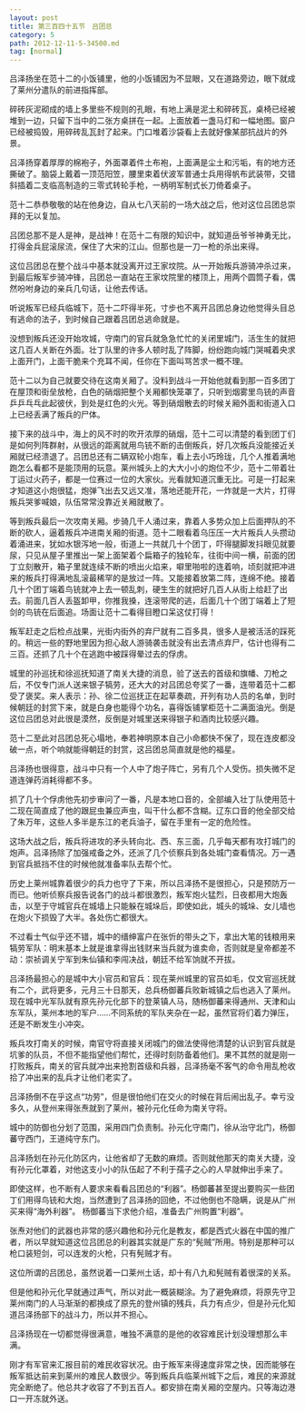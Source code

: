 ```yaml
---
layout: post
title: 第三百四十五节　吕团总
category: 5
path: 2012-12-11-5-34500.md
tag: [normal]
---
```


吕泽扬坐在范十二的小饭铺里，他的小饭铺因为不显眼，又在道路旁边，眼下就成了莱州分遣队的前进指挥部。

碎砖灰泥砌成的墙上多里些不规则的孔眼，有地上满是泥土和碎砖瓦，桌椅已经被堆到一边，只留下当中的二张方桌拼在一起。上面放着一盏马灯和一幅地图。窗户已经被捣毁，用碎砖乱瓦封了起来。门口堆着沙袋看上去就好像某部抗战片的外景。

吕泽扬穿着厚厚的棉袍子，外面罩着件土布袍，上面满是尘土和污垢，有的地方还撕破了。脑袋上戴着一顶范阳笠，腰里束着伏波军普通士兵用得帆布武装带，交错斜插着二支临高制造的三零式转轮手枪，一柄明军制式长刀倚着桌子。

范十二恭恭敬敬的站在他身边，自从七八天前的一场大战之后，他对这位吕团总崇拜的无以复加。

吕团总那不是人是神，是战神！在范十二有限的知识中，就知道岳爷爷神勇无比，打得金兵屁滚尿流，保住了大宋的江山。但那也是一刀一枪的杀出来得。

这位吕团总在整个战斗中基本就没离开过王家坟院。从一开始叛兵游骑冲杀过来，到最后叛军步骑冲锋，吕团总一直站在王家坟院里的楼顶上，用两个圆筒子看，偶然吩咐身边的亲兵几句话，让他去传话。

听说叛军已经兵临城下，范十二吓得半死，寸步也不离开吕团总身边他觉得头目总有逃命的法子，到时候自己跟着吕团总逃命就是。

没想到叛兵还没开始攻城，守南门的官兵就急急忙忙的关闭里城门，活生生的就把这几百人关断在外面。壮丁队里的许多人顿时乱了阵脚，纷纷跑向城门哭喊着央求上面开门，上面干脆来个充耳不闻，任你在下面叫骂苦求一概不理。

范十二以为自己就要交待在这南关厢了。没料到战斗一开始他就看到那一百多团丁在屋顶和街垒放枪，白色的硝烟把整个关厢都快笼罩了，只听到烟雾里鸟铳的声音乒乒乓乓此起彼伏，到处是红色的火光。等到硝烟散去的时候关厢外面和街道入口上已经丢满了叛兵的尸体。

接下来的战斗中，海上的风不时的吹开浓厚的硝烟，范十二可以清楚的看到团丁们是如何列阵群射，从很远的距离就用鸟铳不断的击倒叛兵，好几次叛兵没能接近关厢就已经溃退了。吕团总还有二辆双轮小炮车，看上去小巧玲珑，几个人推着满地跑怎么看都不是能顶用的玩意。莱州城头上的大大小小的炮位不少，范十二带着壮丁运过火药子，都是一位赛过一位的大家伙。光看就知道沉重无比。可是一打起来才知道这小炮很猛，炮弹飞出去又远又准，落地还能开花，一炸就是一大片，打得叛兵哭爹喊娘，队伍常常没靠近关厢就散了。

等到叛兵最后一次攻南关厢。步骑几千人涌过来，靠着人多势众加上后面押队的不断的砍人，逼着叛兵冲进南关厢的街道。范十二眼看着乌压压一大片叛兵人头攒动着涌进来，犹如水银泻地一般，街道上一共就几十个团丁，吓得腿脚发抖眼见就要尿，只见从屋子里推出一架上面架着个扁箱子的独轮车，往街中间一横，前面的团丁立刻散开，箱子里就连续不断的喷出火焰来，噼里啪啦的连着响，顷刻就把冲进来的叛兵打得满地乱滚最稀罕的是放过一阵。又能接着放第二阵，连绵不绝。接着几十个团丁端着鸟铳就冲上去一顿乱刺，硬生生的就把好几百人从街上给赶了出去。前面几百人丢盔卸甲，你推我搡，连滚带爬的逃，后面几十个团丁端着上了短剑的鸟铳在后面追。场面让范十二看得目瞪口呆这仗打得！

叛军赶走之后检点战果，光街内街外的弃尸就有二百多具，很多人是被活活的踩死的。稍远一些的野地里因为担心敌人游骑袭击就没有出去清点弃尸，估计也得有二三百。还抓了几十个在逃跑中被踩得晕过去的俘虏。

城里的孙巡抚和徐巡抚知道了南关大捷的消息，验了送去的首级和旗幡、刀枪之后，不仅专门派人送来银子犒劳，还大大的对吕团总夸奖了一番，连带着范十二都受了褒奖。来人表示：孙、徐二位巡抚正在起草奏疏，开列有功人员的名单，到时候朝廷的封赏下来，就是白身也能得个功名，喜得饭铺掌柜范十二满面油光。倒是这位吕团总对此很是漠然，反倒是对城里送来得银子和酒肉比较感兴趣。

范十二至此对吕团总死心塌地，奉若神明原本自己小命都快不保了，现在连皮都没破一点，听个响就能得朝廷的封赏，这吕团总简直就是他的福星。

吕泽扬也很得意，战斗中只有一个人中了炮子阵亡，另有几个人受伤。损失微不足道连弹药消耗得都不多。

抓了几十个俘虏他先初步审问了一番，凡是本地口音的，全部编入壮丁队使用范十二现在简直成了他的跟屁虫兼应声虫，叫干什么都不含糊。辽东口音的他全部交给了朱万年，这些人多半是东江的老兵油子，留在手里有一定的危险性。

这场大战之后，叛兵将进攻的矛头转向北、西、东三面，几乎每天都有攻打城门的炮声。吕泽扬除了加强戒备之外，还派了几个侦察兵到各处城门查看情况。万一遇到官兵抵挡不住的时候他就准备率队去帮个忙。

历史上莱州城靠着很少的兵力也守了下来，所以吕泽扬不是很担心，只是预防万一而已。他听侦察兵报告说各门的战斗都很激烈，叛军炮火猛烈，日夜都用大炮轰击，以至于守城官兵在城墙上只能躲在城垛后，即使如此，城头的城垛、女儿墙也在炮火下损毁了大半。各处伤亡都很大。

不过看士气似乎还不错，城中的缙绅富户在张忻的带头之下，拿出大笔的钱粮用来犒劳军队：明末基本上就是谁拿得出钱财来当兵就为谁卖命，否则就是皇帝都差不动：崇祯调关宁军到朱仙镇和李闯决战，朝廷不给军饷就不开拔。

吕泽扬最担心的是城中大小官员和官兵：现在莱州城里的官员如毛，仅文官巡抚就有二个，武将更多，元月三十日那天，总兵杨御蕃兵败新城镇之后也逃入了莱州。现在城中光军队就有原先孙元化部下的登莱镇人马，随杨御蕃来得通州、天津和山东军队，莱州本地的军户……不同系统的军队夹杂在一起，虽然官将们着力弹压，还是不断发生小冲突。

叛兵攻打南关的时候，南官守将直接关闭城门的做法使得他清楚的认识到官兵就是坑爹的队员，不但不能指望他们帮忙，还得时刻防备着他们。果不其然的就是刚一打败叛兵，南关的官兵就冲出来抢割首级和兵器，吕泽扬毫不客气的命令用乱枪收拾了冲出来的乱兵才让他们老实了。

吕泽扬倒不在乎这点“功劳”，但是很怕他们在交火的时候在背后闹出乱子。幸亏没多久，从登州来得张焘就到了莱州，被孙元化任命为南关守将。

城中的防御也分划了范围，采用四门负责制。孙元化守南门，徐从治守北门，杨御蕃守西门，王道纯守东门。

吕泽扬划在孙元化防区内，让他省却了无数的麻烦。否则就他那天的南关大捷，没有孙元化罩着，对他这支小小的队伍起了不利于孺子之心的人早就伸出手来了。

即使这样，也不断有人要求来看看吕团总的“利器”。杨御蕃甚至提出要购买一些团丁们用得鸟铳和大炮，当然遭到了吕泽扬的回绝，不过他倒也不隐瞒，说是从广州买来得“海外利器”。 杨御蕃当下求他介绍，准备去广州购置“利器”。

张焘对他们的武器也非常的感兴趣他和孙元化是教友，都是西式火器在中国的推广者，所以早就知道这位吕团总的利器其实就是广东的“髡贼”所用。特别是那种可以枪口装短剑，可以连发的火枪，只有髡贼才有。

这位所谓的吕团总，虽然说着一口莱州土话，却十有八九和髡贼有着很深的关系。

但是他和孙元化早就通过声气，所以对此一概装糊涂。为了避免麻烦，将原先守卫莱州南门的人马渐渐的都换成了原先的登州镇的残兵，兵力有点少，但是孙元化知道吕泽扬部下的战斗力，所以并不担心。

吕泽扬现在一切都觉得很满意，唯独不满意的是他的收容难民计划没理想那么丰满。

刚才有军官来汇报目前的难民收容状况。由于叛军来得速度非常之快，因而能够在叛军抵达前来到莱州的难民人数很少。等到叛兵兵临莱州城下之后，难民的来源就完全断绝了。他总共才收容了不到五百人。都安排在南关厢的空屋内。只等海边港口一开冻就外送。